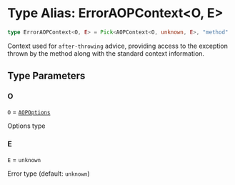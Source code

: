 # Type Alias: ErrorAOPContext\<O, E\>

```ts
type ErrorAOPContext<O, E> = Pick<AOPContext<O, unknown, E>, "method" | "options" | "error">;
```

Context used for `after-throwing` advice, providing access to the
exception thrown by the method along with the standard context information.

## Type Parameters

### O

`O` = [`AOPOptions`](../interfaces/AOPOptions.md)

Options type

### E

`E` = `unknown`

Error type (default: `unknown`)

